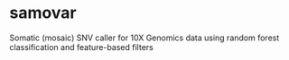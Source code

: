 # samovar
Somatic (mosaic) SNV caller for 10X Genomics data using random forest classification and feature-based filters
